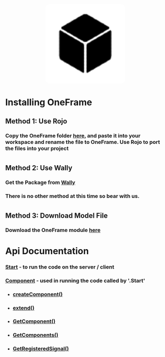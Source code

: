 <div class = "logo">
    <p align="center">
        <img src = "docs/Images/logo.png" style="border-radius:5%" />
    </p>
</div>


# **Installing OneFrame**

## **Method 1: Use Rojo**

### Copy the OneFrame folder [here](src), and paste it into your workspace and rename the file to OneFrame. Use Rojo to port the files into your project

#

## **Method 2: Use Wally**
### Get the Package from [Wally](https://wally.run/package/daulric/oneframe)

### There is no other method at this time so bear with us.

#

## **Method 3: Download Model File**
### Download the OneFrame module [here](/OneFrame.rbxm)

#

# **Api Documentation**
### **[Start](/docs/Start.md)** - to run the code on the server / client
### **[Component](/docs/Component/)** - used in running the code called by **'.Start'**
- ### **[createComponent()](/docs/Component/createComponent.md)**
- ### **[extend()](/docs/Component/extend.md)**
- ### **[GetComponent()](/docs/Component/GetComponent.md)**
- ### **[GetComponents()](/docs/Component/GetComponents.md)**
- ### **[GetRegisteredSignal()](/docs/Component/GetRegisteredSignal.md)**